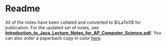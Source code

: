 # Readme

All of the notes have been collated and converted to $\LaTeX$ for publication. 
For the updated set of notes, see [**Introduction_to_Java_Lecture_Notes_for_AP_Computer_Science.pdf**](Introduction_to_Java_Lecture_Notes_for_AP_Computer_Science.pdf).
You can also order a paperback copy in color [here](https://www.lulu.com/shop/daniel-szelogowski/introduction-to-java/paperback/product-7pmkm2.html).
